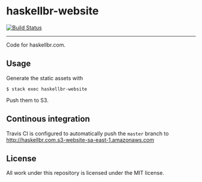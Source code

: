 # haskellbr-website
[![Build Status](https://travis-ci.org/haskellbr/website.svg?branch=master)](https://travis-ci.org/haskellbr/website)
- - -
Code for haskellbr.com.

## Usage
Generate the static assets with
```
$ stack exec haskellbr-website
```

Push them to S3.

## Continous integration
Travis CI is configured to automatically push the `master` branch to
http://haskellbr.com.s3-website-sa-east-1.amazonaws.com

## License
All work under this repository is licensed under the MIT license.
